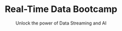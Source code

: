 ---
layout: course
title: "Real-Time Data Bootcamp"
subtitle: "Unlock the power of Data Streaming and AI"
description: "Unlock the power of Data Streaming and AI"
highlights:
  - "3-month comprehensive program designed and taught by Platform & Data Practitioners"
  - "Learn and know how to build real-time data pipelines with Confluent, Kafka Connect, and Flink SQL"
  - "Understand Data Infrastructure internals and how to manage clusters with Terraform and Kubernetes"
  - "Learn how to transform data streams with Flink SQL"
  - "Apache Airflow - modern data pipelines"

who_can_attend:
  - "Keen interest to get into the world of Data Engineering!"
  - "Have some exposure to Programming / Databases / Networking"

why_attend:
  - "Unlock opportunities in data infrastructure/streaming space"
  - "Growing demand for AI will result in demand for more Platform / Data Engineers"
  - "Edge over others as you gain problem-solving skills through hands-on projects"

why_data_ai_academy:
  - "Practitioner-led training"
  - "Hands-on exposure to debugging and analysis"
  - "Regular interaction with Data Infrastructure experts"
  - "Hands-on Project - define, design, and build custom projects with Data Infrastructure and GenAI"
  - "Weekly 1:1 mentoring session for project and career guidance"

duration_delivery:
  - "Duration: 3 Months"
  - "In-person"
  - "Classes on Mon, Wed, and Thu (9:30am to 1pm)"
  - "Regular Masterclass by industry experts"
  
image: "/img/real-time-data.jpg"
upcoming_batches:
  start_date: "May 2025"
weight: 1

---